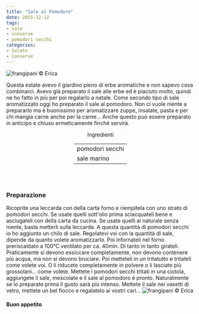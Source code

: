 ```yaml
---
title: "Sale al Pomodoro"
date: 2015-12-12
tags:
- sale
- conserve
- pomodori secchi
categories:
- Salato
- Conserve
---
```

![](header.jpg "frangipani © Erica")

Questa estate avevo il giardino pieno di erbe aromatiche e non sapevo cosa combinarci. Avevo già preparato il sale alle erbe ed è piaciuto molto, quindi ne ho fatto in più per poi regalarlo a natale. Come secondo tipo di sale aromatizzato oggi ho preparato il sale al pomodoro. Non ci vuole niente a prepararlo ma è buonissimo per aromatizzare zuppe, insalate, pasta e per chi mangia carne anche per la carne... Anche questo può essere preparato in anticipo e chiuso ermeticamente finché servirà.


<div id="wrapper" style="text-align: center">
  <div id="yourdiv" style="display: inline-block;">
    <div class="ingredients">
      <div class="ingredients-title">Ingredienti</div>
      <table>
        <tbody>
          </tr>
          <tr>
            <td>pomodori secchi</td>
          </tr>
          <tr>
            <td>sale marino</td>    
          </tr>
        </tbody>
      </table>
      <br></br>
    </div>
  </div>
</div>


<h3>
  <font color="grey">
    <i class="fa fa-cogs"></i>
  </font> Preparazione
</h3>

Ricoprite una leccarda con della carta forno e riempitela con uno strato di pomodori secchi. Se usate quelli sott'olio prima sciacquateli bene e asciugateli con della carta da cucina. Se usate quelli al naturale senza niente, basta metterli sulla leccarda. A questa quantità di pomodori secchi io ho aggiunto un chilo di sale. Regolatevi voi con la quantità di sale, dipende da quanto volete aromatizzarlo. Poi infornateli nel forno preriscaldato a 100°C ventilato per ca. 40min. Di tanto in tanto girateli. Praticamente si devono essiccare completamente, non devono contenere più acqua, ma non si devono bruciare. Poi metteteli in un tritatutto e tritateli come volete voi. O li riducete completamente in polvere o li lasciate più grossolani... come volete. Mettete i pomodori secchi tritati in una ciotola, aggiungete il sale, mescolate e il sale al pomodoro è pronto. Naturalmente se lo preparate prima il gusto sarà più intenso. Mettete il sale nei vasetti di vetro, mettete un bel fiocco e regalatelo ai vostri cari...
![](risultato.jpg "frangipani © Erica")


<h4>Buon appetito
  <font color="red">
    <i class="fa fa-smile-o"></i>
  </font>
</h4>